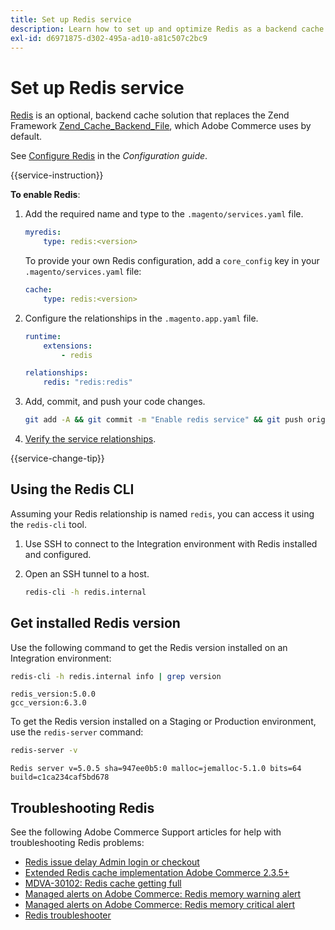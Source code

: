 ```yaml
---
title: Set up Redis service
description: Learn how to set up and optimize Redis as a backend cache solution for Adobe Commerce on cloud infrastructure.
exl-id: d6971875-d302-495a-ad10-a81c507c2bc9
---
```

# Set up Redis service

[Redis](https://redis.io) is an optional, backend cache solution that replaces the Zend Framework [Zend_Cache_Backend_File](https://framework.zend.com/apidoc/1.0/Zend_Cache/Backend/Zend_Cache_Backend_File.html), which Adobe Commerce uses by default.

See [Configure Redis](https://experienceleague.adobe.com/docs/commerce-operations/configuration-guide/cache/redis/config-redis.html) in the _Configuration guide_.

{{service-instruction}}

**To enable Redis**:

1. Add the required name and type to the `.magento/services.yaml` file.

   ```yaml
   myredis:
       type: redis:<version>
   ```

   To provide your own Redis configuration, add a `core_config` key in your `.magento/services.yaml` file:

   ```yaml
   cache:
       type: redis:<version>
   ```

1. Configure the relationships in the `.magento.app.yaml` file.

   ```yaml
   runtime:
       extensions:
           - redis

   relationships:
       redis: "redis:redis"
   ```

1. Add, commit, and push your code changes.

   ```bash
   git add -A && git commit -m "Enable redis service" && git push origin <branch-name>
   ```

1. [Verify the service relationships](services-yaml.md#service-relationships).

{{service-change-tip}}

## Using the Redis CLI

Assuming your Redis relationship is named `redis`, you can access it using the `redis-cli` tool.

1. Use SSH to connect to the Integration environment with Redis installed and configured.

1. Open an SSH tunnel to a host.

   ```bash
   redis-cli -h redis.internal
   ```

## Get installed Redis version

Use the following command to get the Redis version installed on an Integration environment:

```bash
redis-cli -h redis.internal info | grep version
```

```terminal
redis_version:5.0.0
gcc_version:6.3.0
```

To get the Redis version installed on a Staging or Production environment, use the `redis-server` command:

```bash
redis-server -v
```

```terminal
Redis server v=5.0.5 sha=947ee0b5:0 malloc=jemalloc-5.1.0 bits=64 build=c1ca234caf5bd678
```

## Troubleshooting Redis

See the following Adobe Commerce Support articles for help with troubleshooting Redis problems:

-  [Redis issue delay Admin login or checkout](https://experienceleague.adobe.com/docs/commerce-knowledge-base/kb/troubleshooting/miscellaneous/redis-issue-delay-magento-admin-login-or-checkout.html)
-  [Extended Redis cache implementation Adobe Commerce 2.3.5+](https://experienceleague.adobe.com/docs/commerce-knowledge-base/kb/best-practices/redis/extended-redis-cache-implementation-magento-commerce-2.3.5.html)
-  [MDVA-30102: Redis cache getting full](https://experienceleague.adobe.com/docs/commerce-knowledge-base/kb/support-tools/patches/mdva-30102-magento-patch-redis-cache-getting-full.html)
-  [Managed alerts on Adobe Commerce: Redis memory warning alert](https://experienceleague.adobe.com/docs/commerce-knowledge-base/kb/support-tools/managed-alerts/managed-alerts-on-magento-commerce-redis-memory-warning-alert.html)
-  [Managed alerts on Adobe Commerce: Redis memory critical alert](https://experienceleague.adobe.com/docs/commerce-knowledge-base/kb/support-tools/managed-alerts/managed-alerts-on-magento-commerce-redis-memory-critical-alert.html)
-  [Redis troubleshooter](https://experienceleague.adobe.com/docs/commerce-knowledge-base/kb/troubleshooting/miscellaneous/redis-troubleshooter.html)
